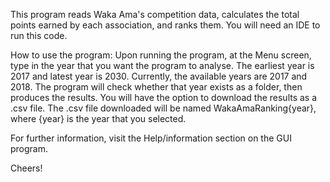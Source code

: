 This program reads Waka Ama's competition data, calculates the total points earned by each association, and ranks them. 
You will need an IDE to run this code.

How to use the program:
Upon running the program, at the Menu screen, type in the year that you want the program to analyse. The earliest year is 2017 and latest year is 2030. Currently, the available years are 2017 and 2018. The program will check whether that year exists as a folder, then produces the results. You will have the option to download the results as a .csv file. The .csv file downloaded will be named WakaAmaRanking{year}, where {year} is the year that you selected.

For further information, visit the Help/information section on the GUI program.

Cheers!
